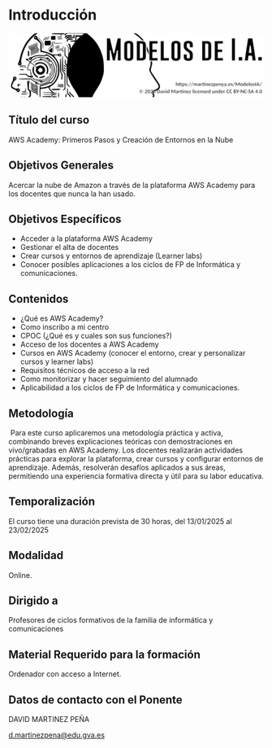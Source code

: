 # Introducción

![](assets/portada.png)

## Título del curso

AWS Academy: Primeros Pasos y Creación de Entornos en la Nube

## Objetivos Generales

Acercar la nube de Amazon a través de la plataforma AWS Academy para los docentes que nunca la han usado.

## Objetivos Específicos

- Acceder a la plataforma AWS Academy
- Gestionar el alta de docentes
- Crear cursos y entornos de aprendizaje (Learner labs)
- Conocer posibles aplicaciones a los ciclos de FP de Informática y comunicaciones.

## Contenidos

- ¿Qué es AWS Academy?
- Como inscribo a mi centro
- CPOC (¿Qué es y cuales son sus funciones?)
- Acceso de los docentes a AWS Academy
- Cursos en AWS Academy (conocer el entorno, crear y personalizar cursos y learner labs)
- Requisitos técnicos de acceso a la red
- Como monitorizar y hacer seguimiento del alumnado
- Aplicabilidad a los ciclos de FP de Informática y comunicaciones.

## Metodología

​	Para este curso aplicaremos una metodología práctica y activa, combinando breves explicaciones teóricas con demostraciones en vivo/grabadas en AWS Academy. Los docentes realizarán actividades prácticas para explorar la plataforma, crear cursos y configurar entornos de aprendizaje. Además, resolverán desafíos aplicados a sus áreas, permitiendo una experiencia formativa directa y útil para su labor educativa.

## Temporalización

El curso tiene una duración prevista de 30 horas, del 13/01/2025 al 23/02/2025

## Modalidad

Online.

## Dirigido a

Profesores de ciclos formativos de la familia de informática y comunicaciones

## Material Requerido para la formación

Ordenador con acceso a Internet.

## Datos de contacto con el Ponente

DAVID MARTINEZ PEÑA

d.martinezpena@edu.gva.es
